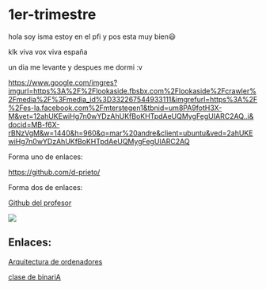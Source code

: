 # 1er-trimestre

hola soy isma estoy en el pfi y pos esta muy bien😃


klk viva vox viva españa 

un dia me levante y despues me dormi :v

https://www.google.com/imgres?imgurl=https%3A%2F%2Flookaside.fbsbx.com%2Flookaside%2Fcrawler%2Fmedia%2F%3Fmedia_id%3D332267544933111&imgrefurl=https%3A%2F%2Fes-la.facebook.com%2Fmterstegen1&tbnid=um8PA9fotH3X-M&vet=12ahUKEwiHg7n0wYDzAhUKfBoKHTpdAeUQMygFegUIARC2AQ..i&docid=MB-f6X-rBNzVgM&w=1440&h=960&q=mar%20andre&client=ubuntu&ved=2ahUKEwiHg7n0wYDzAhUKfBoKHTpdAeUQMygFegUIARC2AQ


Forma uno de enlaces:

https://github.com/d-prieto/

Forma dos de enlaces:

[Github del profesor](https://github.com/d-prieto/)

![](https://user-images.githubusercontent.com/60569015/117958562-6e3e5600-b31b-11eb-91a3-825233dda0ba.png)

## Enlaces:

[Arquitectura de ordenadores](https://github.com/ismamera/1er-trimestre/blob/main/arquiutectura%20de%20ordenadores.md)

[clase de binariA](https://github.com/ismamera/1er-trimestre/blob/main/arquiutectura%20de%20ordenadores.md#clasebinaria)
